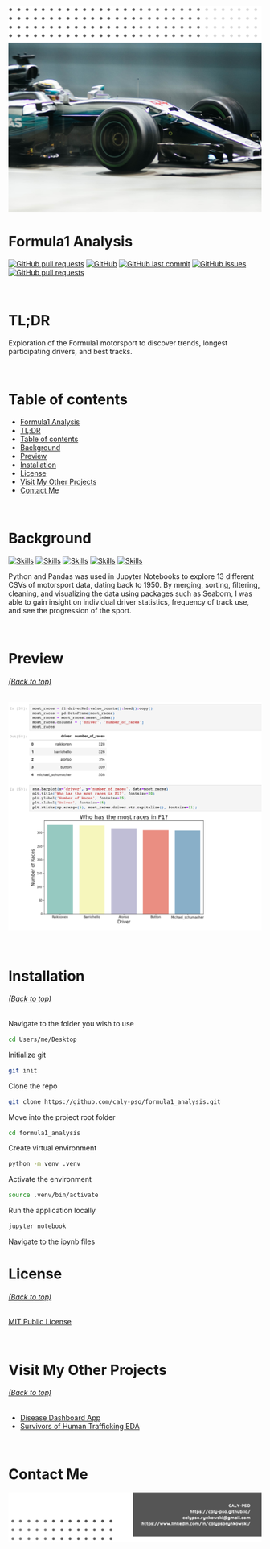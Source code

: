 <!-- Add banner here -->

[![Header](/img/header.png)](#TL;DR)
[![Banner](/img/f1.jpg)](#TL;DR)

# Formula1 Analysis

<!-- buttons -->
<!-- https://shields.io/ -->

[![GitHub pull requests](https://img.shields.io/github/languages/top/caly-pso/formula1_analysis?style=flat-square)](#TL;DR)
[![GitHub](https://img.shields.io/github/repo-size/caly-pso/formula1_analysis?style=flat-square)](#TL;DR)
[![GitHub last commit](https://img.shields.io/github/last-commit/caly-pso/formula1_analysis?style=flat-square)](#TL;DR)
[![GitHub issues](https://img.shields.io/github/issues-raw/caly-pso/formula1_analysis?style=flat-square)](#TL;DR)
[![GitHub pull requests](https://img.shields.io/github/issues-pr/caly-pso/formula1_analysis?style=flat-square)](#TL;DR)

<br>

# TL;DR

Exploration of the Formula1 motorsport to discover trends, longest participating drivers, and best tracks.

<br>

# Table of contents

- [Formula1 Analysis](#f1-analysis)
- [TL;DR](#TL;DR)
- [Table of contents](#table-of-contents)
- [Background](#background)
- [Preview](#preview)
- [Installation](#installation)
- [License](#license)
- [Visit My Other Projects](#visit-my-other-projects)
- [Contact Me](#contact-me)

<br>

# Background

<!-- project in brief -->
<!-- Background
Problem Statement
Data Description -->

<!-- buttons -->

[![Skills](https://img.shields.io/badge/-Python-yellowgreen?style=for-the-badge)](#f1-analysis)
[![Skills](https://img.shields.io/badge/-Pandas-yellow?style=for-the-badge)](#f1-analysis)
[![Skills](https://img.shields.io/badge/-Matplotlib-orange?style=for-the-badge)](#f1-analysis)
[![Skills](https://img.shields.io/badge/-Seaborn-red?style=for-the-badge)](#f1-analysis)
[![Skills](https://img.shields.io/badge/-Plotly-lightgrey?style=for-the-badge)](#f1-analysis)

<!--Colors: brightgreengreenyellowgreenyelloworangeredbluelightgrey
successimportantcriticalinformationalinactive
bluevioletff69b49cf-->

Python and Pandas was used in Jupyter Notebooks to explore 13 different CSVs of motorsport data, dating back to 1950. By merging, sorting, filtering, cleaning, and visualizing the data using packages such as Seaborn, I was able to gain insight on individual driver statistics, frequency of track use, and see the progression of the sport.

<br>

# Preview

###### [(Back to top)](#table-of-contents)

<!-- project preview -->

[![Notebook Preview](/img/preview.png)](https://github.com/caly-pso/caly-pso.github.io/blob/main/project_link/f1.html)

<br>

# Installation

###### [(Back to top)](#table-of-contents)

Navigate to the folder you wish to use

```bash
cd Users/me/Desktop
```

Initialize git

```bash
git init
```

Clone the repo

```bash
git clone https://github.com/caly-pso/formula1_analysis.git
```

Move into the project root folder

```bash
cd formula1_analysis
```

Create virtual environment

```bash
python -m venv .venv
```

Activate the environment

```bash
source .venv/bin/activate
```

<!-- Install the requirements

```bash
pip install -r requirements.txt
``` -->

Run the application locally

```bash
jupyter notebook
```

Navigate to the ipynb files
<br>

<!-- # Development

[(Back to top)](#table-of-contents)

To modify this application, you need to open up the covid_app.py files, and the function and graphing python files. To

<br> -->

# License

###### [(Back to top)](#table-of-contents)

[MIT Public License](/main/LICENSE.md)

<br>

<!-- Add the footer here -->

# Visit My Other Projects

###### [(Back to top)](#table-of-contents)

- [Disease Dashboard App](https://github.com/caly-pso/disease_dashboard_app)
- [Survivors of Human Trafficking EDA](https://github.com/caly-pso/EDA_trafficking_survivors)

<br>

# Contact Me

[![Footer](/img/footer.png)](#contact-me)
